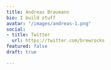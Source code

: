 ```yaml
---
title: Andreas Braumann
bio: I build stuff
avatar: "/images/andreas-1.png"
social:
- title: Twitter
  url: https://twitter.com/brewrocks
featured: false
draft: true

---
```

